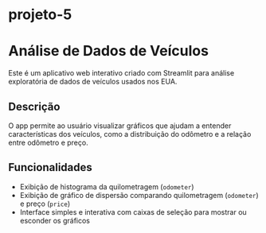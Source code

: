 # projeto-5

# Análise de Dados de Veículos

Este é um aplicativo web interativo criado com Streamlit para análise exploratória de dados de veículos usados nos EUA.

## Descrição

O app permite ao usuário visualizar gráficos que ajudam a entender características dos veículos, como a distribuição do odômetro e a relação entre odômetro e preço.

## Funcionalidades

- Exibição de histograma da quilometragem (`odometer`)
- Exibição de gráfico de dispersão comparando quilometragem (`odometer`) e preço (`price`)
- Interface simples e interativa com caixas de seleção para mostrar ou esconder os gráficos


